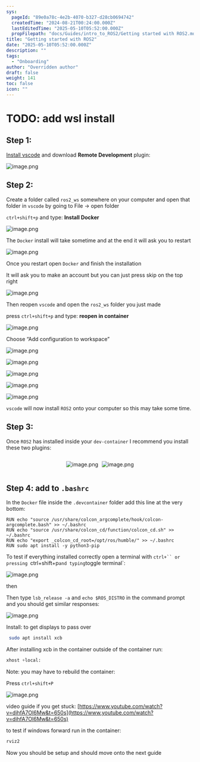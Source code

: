 ```yaml
---
sys:
  pageId: "89e0a78c-4e2b-4070-b327-d28cb0694742"
  createdTime: "2024-08-21T00:24:00.000Z"
  lastEditedTime: "2025-05-10T05:52:00.000Z"
  propFilepath: "docs/Guides/intro_to_ROS2/Getting started with ROS2.md"
title: "Getting started with ROS2"
date: "2025-05-10T05:52:00.000Z"
description: ""
tags:
  - "Onboarding"
author: "Overridden author"
draft: false
weight: 141
toc: false
icon: ""
---
```


# TODO: add wsl install

## Step 1:

[Install vscode](https://code.visualstudio.com/download) and download **Remote Development** plugin:

![image.png](https://prod-files-secure.s3.us-west-2.amazonaws.com/d518164a-d88e-44d1-a4ee-3adb3bd8bce0/efb52993-1881-4a40-b95e-6f020334f022/image.png?X-Amz-Algorithm=AWS4-HMAC-SHA256&X-Amz-Content-Sha256=UNSIGNED-PAYLOAD&X-Amz-Credential=ASIAZI2LB466R72VBFIN%2F20250604%2Fus-west-2%2Fs3%2Faws4_request&X-Amz-Date=20250604T121608Z&X-Amz-Expires=3600&X-Amz-Security-Token=IQoJb3JpZ2luX2VjEFMaCXVzLXdlc3QtMiJGMEQCICjFyZHPPYhRa9nQrsGxAiCE90DSuyFBFC%2BArjcaxEgrAiBWtF0pl9zp4mFTx0HPkWCYnHtYbCQy11KrRZLQBQmJQir%2FAwgsEAAaDDYzNzQyMzE4MzgwNSIM4u4aRawDbz9qGBl4KtwD29PpiDpYkw5n7hrxeCbpnB7BlZhmWGExQtWC6hqkNSz%2BByJNVmyziJeLn0WOX%2FOaP6nKxHq7JdHoEex8aheIlogMNC23b5w9qpDQy%2BAqfKZ4PQVXUuoJSjTlJj9cr3rE6GkjyJiiUUFaruH8Z1bERz%2BrHnJj9p4Z5OxcMuNb8Wai7sRyD5cC7AdaXykyyigji%2F3ymw6%2FLs9Rkhle8Lss%2FGrrwbdyCcAebMGDJd4M1yBygN6D8Q%2BwMJKDbHwHPD0GVOwpTtSjnTk%2FKgUiLPyMmRsL%2FJF8P%2FVhUESthj0sLba5T2YWieafy9t7jbt7GIYGsqJ7q4JTjl9fiSvL8Ah7VtoohJVHYFI40ca1Bm3RaysxgeCjs61VFA9PEHde7P4fs%2BSM4iW1TCGMSU76Who8KrL6gVygNYuOHKEVulvQ0NeeZAdQGHAnD31o7QblsQkmVwQzzqkFDuGS%2Fmb5Wz%2BQedTGJhOxVwBpW9qf88bR9JjwI6JdspgsfaQZhj3gDSBnzODhXfgVOb6DaDeo8QKuKpqBiNd6ed4%2BlndJMfwzJC4aPF734MjzLF8clkpWiOqmKcfF40BukvIMYa4SKGveierfddHoPcyQhHwi0q%2BUjN0TxvXRgR0Vkrx5cC4w39CAwgY6pgGt6QPM1JKGJU2%2BYeUD05Qij7ei08OPZQY1blXbLdhWzSbJLvnJzarjrvGJNNa9GtTrp5UoL0MEYF%2FLpP5dvmpNtxYMBb1f%2FQJjSKgaNqolatdZWW43HQbzCzSy2ucCndS8j2FELz0WfxrZ1dTU0ED9DD5U4wrglgDKsHw%2FDVaj09pgL8EL1wZO8eJHYjiLLjIM5ZUP5DoNPSARSw1ewZHRs4g75nu5&X-Amz-Signature=bb90550992ed7d4d1b431a01f44412aa893c4abf7f62282ed77dd932d7d1b32f&X-Amz-SignedHeaders=host&x-id=GetObject)

## Step 2:

Create a folder called `ros2_ws` somewhere on your computer and open that folder in `vscode` by going to File → open folder 

`ctrl+shift+p` and type: **Install Docker**

![image.png](https://prod-files-secure.s3.us-west-2.amazonaws.com/d518164a-d88e-44d1-a4ee-3adb3bd8bce0/2269dc0e-1cd5-47ff-bceb-c04ad9b2eab0/image.png?X-Amz-Algorithm=AWS4-HMAC-SHA256&X-Amz-Content-Sha256=UNSIGNED-PAYLOAD&X-Amz-Credential=ASIAZI2LB466R72VBFIN%2F20250604%2Fus-west-2%2Fs3%2Faws4_request&X-Amz-Date=20250604T121608Z&X-Amz-Expires=3600&X-Amz-Security-Token=IQoJb3JpZ2luX2VjEFMaCXVzLXdlc3QtMiJGMEQCICjFyZHPPYhRa9nQrsGxAiCE90DSuyFBFC%2BArjcaxEgrAiBWtF0pl9zp4mFTx0HPkWCYnHtYbCQy11KrRZLQBQmJQir%2FAwgsEAAaDDYzNzQyMzE4MzgwNSIM4u4aRawDbz9qGBl4KtwD29PpiDpYkw5n7hrxeCbpnB7BlZhmWGExQtWC6hqkNSz%2BByJNVmyziJeLn0WOX%2FOaP6nKxHq7JdHoEex8aheIlogMNC23b5w9qpDQy%2BAqfKZ4PQVXUuoJSjTlJj9cr3rE6GkjyJiiUUFaruH8Z1bERz%2BrHnJj9p4Z5OxcMuNb8Wai7sRyD5cC7AdaXykyyigji%2F3ymw6%2FLs9Rkhle8Lss%2FGrrwbdyCcAebMGDJd4M1yBygN6D8Q%2BwMJKDbHwHPD0GVOwpTtSjnTk%2FKgUiLPyMmRsL%2FJF8P%2FVhUESthj0sLba5T2YWieafy9t7jbt7GIYGsqJ7q4JTjl9fiSvL8Ah7VtoohJVHYFI40ca1Bm3RaysxgeCjs61VFA9PEHde7P4fs%2BSM4iW1TCGMSU76Who8KrL6gVygNYuOHKEVulvQ0NeeZAdQGHAnD31o7QblsQkmVwQzzqkFDuGS%2Fmb5Wz%2BQedTGJhOxVwBpW9qf88bR9JjwI6JdspgsfaQZhj3gDSBnzODhXfgVOb6DaDeo8QKuKpqBiNd6ed4%2BlndJMfwzJC4aPF734MjzLF8clkpWiOqmKcfF40BukvIMYa4SKGveierfddHoPcyQhHwi0q%2BUjN0TxvXRgR0Vkrx5cC4w39CAwgY6pgGt6QPM1JKGJU2%2BYeUD05Qij7ei08OPZQY1blXbLdhWzSbJLvnJzarjrvGJNNa9GtTrp5UoL0MEYF%2FLpP5dvmpNtxYMBb1f%2FQJjSKgaNqolatdZWW43HQbzCzSy2ucCndS8j2FELz0WfxrZ1dTU0ED9DD5U4wrglgDKsHw%2FDVaj09pgL8EL1wZO8eJHYjiLLjIM5ZUP5DoNPSARSw1ewZHRs4g75nu5&X-Amz-Signature=561597959c81f738dd45c6dde4ff5304fd383cbfc1d357bad1a3c15b61f812b4&X-Amz-SignedHeaders=host&x-id=GetObject)

The `Docker` install will take sometime and at the end it will ask you to restart

![image.png](https://prod-files-secure.s3.us-west-2.amazonaws.com/d518164a-d88e-44d1-a4ee-3adb3bd8bce0/ed233f78-be33-4b1f-b89c-9c346c0e961e/image.png?X-Amz-Algorithm=AWS4-HMAC-SHA256&X-Amz-Content-Sha256=UNSIGNED-PAYLOAD&X-Amz-Credential=ASIAZI2LB466R72VBFIN%2F20250604%2Fus-west-2%2Fs3%2Faws4_request&X-Amz-Date=20250604T121608Z&X-Amz-Expires=3600&X-Amz-Security-Token=IQoJb3JpZ2luX2VjEFMaCXVzLXdlc3QtMiJGMEQCICjFyZHPPYhRa9nQrsGxAiCE90DSuyFBFC%2BArjcaxEgrAiBWtF0pl9zp4mFTx0HPkWCYnHtYbCQy11KrRZLQBQmJQir%2FAwgsEAAaDDYzNzQyMzE4MzgwNSIM4u4aRawDbz9qGBl4KtwD29PpiDpYkw5n7hrxeCbpnB7BlZhmWGExQtWC6hqkNSz%2BByJNVmyziJeLn0WOX%2FOaP6nKxHq7JdHoEex8aheIlogMNC23b5w9qpDQy%2BAqfKZ4PQVXUuoJSjTlJj9cr3rE6GkjyJiiUUFaruH8Z1bERz%2BrHnJj9p4Z5OxcMuNb8Wai7sRyD5cC7AdaXykyyigji%2F3ymw6%2FLs9Rkhle8Lss%2FGrrwbdyCcAebMGDJd4M1yBygN6D8Q%2BwMJKDbHwHPD0GVOwpTtSjnTk%2FKgUiLPyMmRsL%2FJF8P%2FVhUESthj0sLba5T2YWieafy9t7jbt7GIYGsqJ7q4JTjl9fiSvL8Ah7VtoohJVHYFI40ca1Bm3RaysxgeCjs61VFA9PEHde7P4fs%2BSM4iW1TCGMSU76Who8KrL6gVygNYuOHKEVulvQ0NeeZAdQGHAnD31o7QblsQkmVwQzzqkFDuGS%2Fmb5Wz%2BQedTGJhOxVwBpW9qf88bR9JjwI6JdspgsfaQZhj3gDSBnzODhXfgVOb6DaDeo8QKuKpqBiNd6ed4%2BlndJMfwzJC4aPF734MjzLF8clkpWiOqmKcfF40BukvIMYa4SKGveierfddHoPcyQhHwi0q%2BUjN0TxvXRgR0Vkrx5cC4w39CAwgY6pgGt6QPM1JKGJU2%2BYeUD05Qij7ei08OPZQY1blXbLdhWzSbJLvnJzarjrvGJNNa9GtTrp5UoL0MEYF%2FLpP5dvmpNtxYMBb1f%2FQJjSKgaNqolatdZWW43HQbzCzSy2ucCndS8j2FELz0WfxrZ1dTU0ED9DD5U4wrglgDKsHw%2FDVaj09pgL8EL1wZO8eJHYjiLLjIM5ZUP5DoNPSARSw1ewZHRs4g75nu5&X-Amz-Signature=bd8faaa95972b027338f8e499098a494bcbc1e6adfc188fb3e8a83e9cc08108e&X-Amz-SignedHeaders=host&x-id=GetObject)

Once you restart open `Docker` and finish the installation

It will ask you to make an account but you can just press skip on the top right

![image.png](https://prod-files-secure.s3.us-west-2.amazonaws.com/d518164a-d88e-44d1-a4ee-3adb3bd8bce0/21010ad9-1659-4fd9-9f59-9932a09b2a3d/image.png?X-Amz-Algorithm=AWS4-HMAC-SHA256&X-Amz-Content-Sha256=UNSIGNED-PAYLOAD&X-Amz-Credential=ASIAZI2LB466R72VBFIN%2F20250604%2Fus-west-2%2Fs3%2Faws4_request&X-Amz-Date=20250604T121608Z&X-Amz-Expires=3600&X-Amz-Security-Token=IQoJb3JpZ2luX2VjEFMaCXVzLXdlc3QtMiJGMEQCICjFyZHPPYhRa9nQrsGxAiCE90DSuyFBFC%2BArjcaxEgrAiBWtF0pl9zp4mFTx0HPkWCYnHtYbCQy11KrRZLQBQmJQir%2FAwgsEAAaDDYzNzQyMzE4MzgwNSIM4u4aRawDbz9qGBl4KtwD29PpiDpYkw5n7hrxeCbpnB7BlZhmWGExQtWC6hqkNSz%2BByJNVmyziJeLn0WOX%2FOaP6nKxHq7JdHoEex8aheIlogMNC23b5w9qpDQy%2BAqfKZ4PQVXUuoJSjTlJj9cr3rE6GkjyJiiUUFaruH8Z1bERz%2BrHnJj9p4Z5OxcMuNb8Wai7sRyD5cC7AdaXykyyigji%2F3ymw6%2FLs9Rkhle8Lss%2FGrrwbdyCcAebMGDJd4M1yBygN6D8Q%2BwMJKDbHwHPD0GVOwpTtSjnTk%2FKgUiLPyMmRsL%2FJF8P%2FVhUESthj0sLba5T2YWieafy9t7jbt7GIYGsqJ7q4JTjl9fiSvL8Ah7VtoohJVHYFI40ca1Bm3RaysxgeCjs61VFA9PEHde7P4fs%2BSM4iW1TCGMSU76Who8KrL6gVygNYuOHKEVulvQ0NeeZAdQGHAnD31o7QblsQkmVwQzzqkFDuGS%2Fmb5Wz%2BQedTGJhOxVwBpW9qf88bR9JjwI6JdspgsfaQZhj3gDSBnzODhXfgVOb6DaDeo8QKuKpqBiNd6ed4%2BlndJMfwzJC4aPF734MjzLF8clkpWiOqmKcfF40BukvIMYa4SKGveierfddHoPcyQhHwi0q%2BUjN0TxvXRgR0Vkrx5cC4w39CAwgY6pgGt6QPM1JKGJU2%2BYeUD05Qij7ei08OPZQY1blXbLdhWzSbJLvnJzarjrvGJNNa9GtTrp5UoL0MEYF%2FLpP5dvmpNtxYMBb1f%2FQJjSKgaNqolatdZWW43HQbzCzSy2ucCndS8j2FELz0WfxrZ1dTU0ED9DD5U4wrglgDKsHw%2FDVaj09pgL8EL1wZO8eJHYjiLLjIM5ZUP5DoNPSARSw1ewZHRs4g75nu5&X-Amz-Signature=31633a4f96a14f8c17ad55aa56ad6bdaa1b1f13873e012201bbe7ebe26a8d69e&X-Amz-SignedHeaders=host&x-id=GetObject)

Then reopen `vscode` and open the `ros2_ws` folder you just made

press `ctrl+shift+p` and type: **reopen in container**

![image.png](https://prod-files-secure.s3.us-west-2.amazonaws.com/d518164a-d88e-44d1-a4ee-3adb3bd8bce0/4e93b8c2-41ad-488c-8095-c74205196118/image.png?X-Amz-Algorithm=AWS4-HMAC-SHA256&X-Amz-Content-Sha256=UNSIGNED-PAYLOAD&X-Amz-Credential=ASIAZI2LB466R72VBFIN%2F20250604%2Fus-west-2%2Fs3%2Faws4_request&X-Amz-Date=20250604T121608Z&X-Amz-Expires=3600&X-Amz-Security-Token=IQoJb3JpZ2luX2VjEFMaCXVzLXdlc3QtMiJGMEQCICjFyZHPPYhRa9nQrsGxAiCE90DSuyFBFC%2BArjcaxEgrAiBWtF0pl9zp4mFTx0HPkWCYnHtYbCQy11KrRZLQBQmJQir%2FAwgsEAAaDDYzNzQyMzE4MzgwNSIM4u4aRawDbz9qGBl4KtwD29PpiDpYkw5n7hrxeCbpnB7BlZhmWGExQtWC6hqkNSz%2BByJNVmyziJeLn0WOX%2FOaP6nKxHq7JdHoEex8aheIlogMNC23b5w9qpDQy%2BAqfKZ4PQVXUuoJSjTlJj9cr3rE6GkjyJiiUUFaruH8Z1bERz%2BrHnJj9p4Z5OxcMuNb8Wai7sRyD5cC7AdaXykyyigji%2F3ymw6%2FLs9Rkhle8Lss%2FGrrwbdyCcAebMGDJd4M1yBygN6D8Q%2BwMJKDbHwHPD0GVOwpTtSjnTk%2FKgUiLPyMmRsL%2FJF8P%2FVhUESthj0sLba5T2YWieafy9t7jbt7GIYGsqJ7q4JTjl9fiSvL8Ah7VtoohJVHYFI40ca1Bm3RaysxgeCjs61VFA9PEHde7P4fs%2BSM4iW1TCGMSU76Who8KrL6gVygNYuOHKEVulvQ0NeeZAdQGHAnD31o7QblsQkmVwQzzqkFDuGS%2Fmb5Wz%2BQedTGJhOxVwBpW9qf88bR9JjwI6JdspgsfaQZhj3gDSBnzODhXfgVOb6DaDeo8QKuKpqBiNd6ed4%2BlndJMfwzJC4aPF734MjzLF8clkpWiOqmKcfF40BukvIMYa4SKGveierfddHoPcyQhHwi0q%2BUjN0TxvXRgR0Vkrx5cC4w39CAwgY6pgGt6QPM1JKGJU2%2BYeUD05Qij7ei08OPZQY1blXbLdhWzSbJLvnJzarjrvGJNNa9GtTrp5UoL0MEYF%2FLpP5dvmpNtxYMBb1f%2FQJjSKgaNqolatdZWW43HQbzCzSy2ucCndS8j2FELz0WfxrZ1dTU0ED9DD5U4wrglgDKsHw%2FDVaj09pgL8EL1wZO8eJHYjiLLjIM5ZUP5DoNPSARSw1ewZHRs4g75nu5&X-Amz-Signature=effcb0123a3cc5cec27f5d881171f4aa1e345d2dd9f1376e067d323c5be38bb6&X-Amz-SignedHeaders=host&x-id=GetObject)

Choose “Add configuration to workspace”

![image.png](https://prod-files-secure.s3.us-west-2.amazonaws.com/d518164a-d88e-44d1-a4ee-3adb3bd8bce0/9560b282-5060-4989-ba37-97e7b2c22476/image.png?X-Amz-Algorithm=AWS4-HMAC-SHA256&X-Amz-Content-Sha256=UNSIGNED-PAYLOAD&X-Amz-Credential=ASIAZI2LB466R72VBFIN%2F20250604%2Fus-west-2%2Fs3%2Faws4_request&X-Amz-Date=20250604T121608Z&X-Amz-Expires=3600&X-Amz-Security-Token=IQoJb3JpZ2luX2VjEFMaCXVzLXdlc3QtMiJGMEQCICjFyZHPPYhRa9nQrsGxAiCE90DSuyFBFC%2BArjcaxEgrAiBWtF0pl9zp4mFTx0HPkWCYnHtYbCQy11KrRZLQBQmJQir%2FAwgsEAAaDDYzNzQyMzE4MzgwNSIM4u4aRawDbz9qGBl4KtwD29PpiDpYkw5n7hrxeCbpnB7BlZhmWGExQtWC6hqkNSz%2BByJNVmyziJeLn0WOX%2FOaP6nKxHq7JdHoEex8aheIlogMNC23b5w9qpDQy%2BAqfKZ4PQVXUuoJSjTlJj9cr3rE6GkjyJiiUUFaruH8Z1bERz%2BrHnJj9p4Z5OxcMuNb8Wai7sRyD5cC7AdaXykyyigji%2F3ymw6%2FLs9Rkhle8Lss%2FGrrwbdyCcAebMGDJd4M1yBygN6D8Q%2BwMJKDbHwHPD0GVOwpTtSjnTk%2FKgUiLPyMmRsL%2FJF8P%2FVhUESthj0sLba5T2YWieafy9t7jbt7GIYGsqJ7q4JTjl9fiSvL8Ah7VtoohJVHYFI40ca1Bm3RaysxgeCjs61VFA9PEHde7P4fs%2BSM4iW1TCGMSU76Who8KrL6gVygNYuOHKEVulvQ0NeeZAdQGHAnD31o7QblsQkmVwQzzqkFDuGS%2Fmb5Wz%2BQedTGJhOxVwBpW9qf88bR9JjwI6JdspgsfaQZhj3gDSBnzODhXfgVOb6DaDeo8QKuKpqBiNd6ed4%2BlndJMfwzJC4aPF734MjzLF8clkpWiOqmKcfF40BukvIMYa4SKGveierfddHoPcyQhHwi0q%2BUjN0TxvXRgR0Vkrx5cC4w39CAwgY6pgGt6QPM1JKGJU2%2BYeUD05Qij7ei08OPZQY1blXbLdhWzSbJLvnJzarjrvGJNNa9GtTrp5UoL0MEYF%2FLpP5dvmpNtxYMBb1f%2FQJjSKgaNqolatdZWW43HQbzCzSy2ucCndS8j2FELz0WfxrZ1dTU0ED9DD5U4wrglgDKsHw%2FDVaj09pgL8EL1wZO8eJHYjiLLjIM5ZUP5DoNPSARSw1ewZHRs4g75nu5&X-Amz-Signature=1b917b40d08433760f0d09784276c2d60b8fe996db98725b4dbfdbd15ba758b1&X-Amz-SignedHeaders=host&x-id=GetObject)

![image.png](https://prod-files-secure.s3.us-west-2.amazonaws.com/d518164a-d88e-44d1-a4ee-3adb3bd8bce0/2ee63f81-886b-48e8-a553-dc6e5eac99e4/image.png?X-Amz-Algorithm=AWS4-HMAC-SHA256&X-Amz-Content-Sha256=UNSIGNED-PAYLOAD&X-Amz-Credential=ASIAZI2LB466R72VBFIN%2F20250604%2Fus-west-2%2Fs3%2Faws4_request&X-Amz-Date=20250604T121608Z&X-Amz-Expires=3600&X-Amz-Security-Token=IQoJb3JpZ2luX2VjEFMaCXVzLXdlc3QtMiJGMEQCICjFyZHPPYhRa9nQrsGxAiCE90DSuyFBFC%2BArjcaxEgrAiBWtF0pl9zp4mFTx0HPkWCYnHtYbCQy11KrRZLQBQmJQir%2FAwgsEAAaDDYzNzQyMzE4MzgwNSIM4u4aRawDbz9qGBl4KtwD29PpiDpYkw5n7hrxeCbpnB7BlZhmWGExQtWC6hqkNSz%2BByJNVmyziJeLn0WOX%2FOaP6nKxHq7JdHoEex8aheIlogMNC23b5w9qpDQy%2BAqfKZ4PQVXUuoJSjTlJj9cr3rE6GkjyJiiUUFaruH8Z1bERz%2BrHnJj9p4Z5OxcMuNb8Wai7sRyD5cC7AdaXykyyigji%2F3ymw6%2FLs9Rkhle8Lss%2FGrrwbdyCcAebMGDJd4M1yBygN6D8Q%2BwMJKDbHwHPD0GVOwpTtSjnTk%2FKgUiLPyMmRsL%2FJF8P%2FVhUESthj0sLba5T2YWieafy9t7jbt7GIYGsqJ7q4JTjl9fiSvL8Ah7VtoohJVHYFI40ca1Bm3RaysxgeCjs61VFA9PEHde7P4fs%2BSM4iW1TCGMSU76Who8KrL6gVygNYuOHKEVulvQ0NeeZAdQGHAnD31o7QblsQkmVwQzzqkFDuGS%2Fmb5Wz%2BQedTGJhOxVwBpW9qf88bR9JjwI6JdspgsfaQZhj3gDSBnzODhXfgVOb6DaDeo8QKuKpqBiNd6ed4%2BlndJMfwzJC4aPF734MjzLF8clkpWiOqmKcfF40BukvIMYa4SKGveierfddHoPcyQhHwi0q%2BUjN0TxvXRgR0Vkrx5cC4w39CAwgY6pgGt6QPM1JKGJU2%2BYeUD05Qij7ei08OPZQY1blXbLdhWzSbJLvnJzarjrvGJNNa9GtTrp5UoL0MEYF%2FLpP5dvmpNtxYMBb1f%2FQJjSKgaNqolatdZWW43HQbzCzSy2ucCndS8j2FELz0WfxrZ1dTU0ED9DD5U4wrglgDKsHw%2FDVaj09pgL8EL1wZO8eJHYjiLLjIM5ZUP5DoNPSARSw1ewZHRs4g75nu5&X-Amz-Signature=7f7025338a45cb9605ead61c1d0c6f64882aa6d76ffcfd69c65190bb9d02e2b5&X-Amz-SignedHeaders=host&x-id=GetObject)

![image.png](https://prod-files-secure.s3.us-west-2.amazonaws.com/d518164a-d88e-44d1-a4ee-3adb3bd8bce0/ae1580b2-b048-407e-aed9-b584224a7a04/image.png?X-Amz-Algorithm=AWS4-HMAC-SHA256&X-Amz-Content-Sha256=UNSIGNED-PAYLOAD&X-Amz-Credential=ASIAZI2LB466R72VBFIN%2F20250604%2Fus-west-2%2Fs3%2Faws4_request&X-Amz-Date=20250604T121608Z&X-Amz-Expires=3600&X-Amz-Security-Token=IQoJb3JpZ2luX2VjEFMaCXVzLXdlc3QtMiJGMEQCICjFyZHPPYhRa9nQrsGxAiCE90DSuyFBFC%2BArjcaxEgrAiBWtF0pl9zp4mFTx0HPkWCYnHtYbCQy11KrRZLQBQmJQir%2FAwgsEAAaDDYzNzQyMzE4MzgwNSIM4u4aRawDbz9qGBl4KtwD29PpiDpYkw5n7hrxeCbpnB7BlZhmWGExQtWC6hqkNSz%2BByJNVmyziJeLn0WOX%2FOaP6nKxHq7JdHoEex8aheIlogMNC23b5w9qpDQy%2BAqfKZ4PQVXUuoJSjTlJj9cr3rE6GkjyJiiUUFaruH8Z1bERz%2BrHnJj9p4Z5OxcMuNb8Wai7sRyD5cC7AdaXykyyigji%2F3ymw6%2FLs9Rkhle8Lss%2FGrrwbdyCcAebMGDJd4M1yBygN6D8Q%2BwMJKDbHwHPD0GVOwpTtSjnTk%2FKgUiLPyMmRsL%2FJF8P%2FVhUESthj0sLba5T2YWieafy9t7jbt7GIYGsqJ7q4JTjl9fiSvL8Ah7VtoohJVHYFI40ca1Bm3RaysxgeCjs61VFA9PEHde7P4fs%2BSM4iW1TCGMSU76Who8KrL6gVygNYuOHKEVulvQ0NeeZAdQGHAnD31o7QblsQkmVwQzzqkFDuGS%2Fmb5Wz%2BQedTGJhOxVwBpW9qf88bR9JjwI6JdspgsfaQZhj3gDSBnzODhXfgVOb6DaDeo8QKuKpqBiNd6ed4%2BlndJMfwzJC4aPF734MjzLF8clkpWiOqmKcfF40BukvIMYa4SKGveierfddHoPcyQhHwi0q%2BUjN0TxvXRgR0Vkrx5cC4w39CAwgY6pgGt6QPM1JKGJU2%2BYeUD05Qij7ei08OPZQY1blXbLdhWzSbJLvnJzarjrvGJNNa9GtTrp5UoL0MEYF%2FLpP5dvmpNtxYMBb1f%2FQJjSKgaNqolatdZWW43HQbzCzSy2ucCndS8j2FELz0WfxrZ1dTU0ED9DD5U4wrglgDKsHw%2FDVaj09pgL8EL1wZO8eJHYjiLLjIM5ZUP5DoNPSARSw1ewZHRs4g75nu5&X-Amz-Signature=5b6a667f0200fe26ce7ac1c9d45f74672c86b090a4d97c393b405c2cfbcc34fa&X-Amz-SignedHeaders=host&x-id=GetObject)

![image.png](https://prod-files-secure.s3.us-west-2.amazonaws.com/d518164a-d88e-44d1-a4ee-3adb3bd8bce0/53255b28-f75e-430f-b9e3-c0ac8577e42b/image.png?X-Amz-Algorithm=AWS4-HMAC-SHA256&X-Amz-Content-Sha256=UNSIGNED-PAYLOAD&X-Amz-Credential=ASIAZI2LB466R72VBFIN%2F20250604%2Fus-west-2%2Fs3%2Faws4_request&X-Amz-Date=20250604T121608Z&X-Amz-Expires=3600&X-Amz-Security-Token=IQoJb3JpZ2luX2VjEFMaCXVzLXdlc3QtMiJGMEQCICjFyZHPPYhRa9nQrsGxAiCE90DSuyFBFC%2BArjcaxEgrAiBWtF0pl9zp4mFTx0HPkWCYnHtYbCQy11KrRZLQBQmJQir%2FAwgsEAAaDDYzNzQyMzE4MzgwNSIM4u4aRawDbz9qGBl4KtwD29PpiDpYkw5n7hrxeCbpnB7BlZhmWGExQtWC6hqkNSz%2BByJNVmyziJeLn0WOX%2FOaP6nKxHq7JdHoEex8aheIlogMNC23b5w9qpDQy%2BAqfKZ4PQVXUuoJSjTlJj9cr3rE6GkjyJiiUUFaruH8Z1bERz%2BrHnJj9p4Z5OxcMuNb8Wai7sRyD5cC7AdaXykyyigji%2F3ymw6%2FLs9Rkhle8Lss%2FGrrwbdyCcAebMGDJd4M1yBygN6D8Q%2BwMJKDbHwHPD0GVOwpTtSjnTk%2FKgUiLPyMmRsL%2FJF8P%2FVhUESthj0sLba5T2YWieafy9t7jbt7GIYGsqJ7q4JTjl9fiSvL8Ah7VtoohJVHYFI40ca1Bm3RaysxgeCjs61VFA9PEHde7P4fs%2BSM4iW1TCGMSU76Who8KrL6gVygNYuOHKEVulvQ0NeeZAdQGHAnD31o7QblsQkmVwQzzqkFDuGS%2Fmb5Wz%2BQedTGJhOxVwBpW9qf88bR9JjwI6JdspgsfaQZhj3gDSBnzODhXfgVOb6DaDeo8QKuKpqBiNd6ed4%2BlndJMfwzJC4aPF734MjzLF8clkpWiOqmKcfF40BukvIMYa4SKGveierfddHoPcyQhHwi0q%2BUjN0TxvXRgR0Vkrx5cC4w39CAwgY6pgGt6QPM1JKGJU2%2BYeUD05Qij7ei08OPZQY1blXbLdhWzSbJLvnJzarjrvGJNNa9GtTrp5UoL0MEYF%2FLpP5dvmpNtxYMBb1f%2FQJjSKgaNqolatdZWW43HQbzCzSy2ucCndS8j2FELz0WfxrZ1dTU0ED9DD5U4wrglgDKsHw%2FDVaj09pgL8EL1wZO8eJHYjiLLjIM5ZUP5DoNPSARSw1ewZHRs4g75nu5&X-Amz-Signature=e10c6a73c70192ef5a06d883f6706afd59da261e52ae4422d2ba4ceafeed371e&X-Amz-SignedHeaders=host&x-id=GetObject)

![image.png](https://prod-files-secure.s3.us-west-2.amazonaws.com/d518164a-d88e-44d1-a4ee-3adb3bd8bce0/7c562767-5af9-4ffb-97d1-327bcdf4ee00/image.png?X-Amz-Algorithm=AWS4-HMAC-SHA256&X-Amz-Content-Sha256=UNSIGNED-PAYLOAD&X-Amz-Credential=ASIAZI2LB466R72VBFIN%2F20250604%2Fus-west-2%2Fs3%2Faws4_request&X-Amz-Date=20250604T121608Z&X-Amz-Expires=3600&X-Amz-Security-Token=IQoJb3JpZ2luX2VjEFMaCXVzLXdlc3QtMiJGMEQCICjFyZHPPYhRa9nQrsGxAiCE90DSuyFBFC%2BArjcaxEgrAiBWtF0pl9zp4mFTx0HPkWCYnHtYbCQy11KrRZLQBQmJQir%2FAwgsEAAaDDYzNzQyMzE4MzgwNSIM4u4aRawDbz9qGBl4KtwD29PpiDpYkw5n7hrxeCbpnB7BlZhmWGExQtWC6hqkNSz%2BByJNVmyziJeLn0WOX%2FOaP6nKxHq7JdHoEex8aheIlogMNC23b5w9qpDQy%2BAqfKZ4PQVXUuoJSjTlJj9cr3rE6GkjyJiiUUFaruH8Z1bERz%2BrHnJj9p4Z5OxcMuNb8Wai7sRyD5cC7AdaXykyyigji%2F3ymw6%2FLs9Rkhle8Lss%2FGrrwbdyCcAebMGDJd4M1yBygN6D8Q%2BwMJKDbHwHPD0GVOwpTtSjnTk%2FKgUiLPyMmRsL%2FJF8P%2FVhUESthj0sLba5T2YWieafy9t7jbt7GIYGsqJ7q4JTjl9fiSvL8Ah7VtoohJVHYFI40ca1Bm3RaysxgeCjs61VFA9PEHde7P4fs%2BSM4iW1TCGMSU76Who8KrL6gVygNYuOHKEVulvQ0NeeZAdQGHAnD31o7QblsQkmVwQzzqkFDuGS%2Fmb5Wz%2BQedTGJhOxVwBpW9qf88bR9JjwI6JdspgsfaQZhj3gDSBnzODhXfgVOb6DaDeo8QKuKpqBiNd6ed4%2BlndJMfwzJC4aPF734MjzLF8clkpWiOqmKcfF40BukvIMYa4SKGveierfddHoPcyQhHwi0q%2BUjN0TxvXRgR0Vkrx5cC4w39CAwgY6pgGt6QPM1JKGJU2%2BYeUD05Qij7ei08OPZQY1blXbLdhWzSbJLvnJzarjrvGJNNa9GtTrp5UoL0MEYF%2FLpP5dvmpNtxYMBb1f%2FQJjSKgaNqolatdZWW43HQbzCzSy2ucCndS8j2FELz0WfxrZ1dTU0ED9DD5U4wrglgDKsHw%2FDVaj09pgL8EL1wZO8eJHYjiLLjIM5ZUP5DoNPSARSw1ewZHRs4g75nu5&X-Amz-Signature=efce47adcbd44fbfb273e7f13f19b0e772c30cb18fbf784658b189b00998318d&X-Amz-SignedHeaders=host&x-id=GetObject)

`vscode` will now install `ROS2` onto your computer so this may take some time.

## Step 3:

Once `ROS2` has installed inside your `dev-container` I recommend you install these two plugins:

<div style="display: flex;flex-direction: row; column-gap:10px; max-width: 630px;justify-content: center;">
<div>

![image.png](https://prod-files-secure.s3.us-west-2.amazonaws.com/d518164a-d88e-44d1-a4ee-3adb3bd8bce0/3fc3d550-5a54-4ba1-ba6b-faa01cdb7369/image.png?X-Amz-Algorithm=AWS4-HMAC-SHA256&X-Amz-Content-Sha256=UNSIGNED-PAYLOAD&X-Amz-Credential=ASIAZI2LB466Z7S7K73Q%2F20250604%2Fus-west-2%2Fs3%2Faws4_request&X-Amz-Date=20250604T121614Z&X-Amz-Expires=3600&X-Amz-Security-Token=IQoJb3JpZ2luX2VjEFMaCXVzLXdlc3QtMiJHMEUCIDwByWS5X2uc1hc7Iy4YpQAGyoWvxifli7ki20gkCHjQAiEAmSiEoiCCuReZMcPSc4XVrrNXlh8iJFRkAX8Vz00ilpkq%2FwMILBAAGgw2Mzc0MjMxODM4MDUiDEbAxxQayZCQ0dDQ%2FCrcA9FJnq7PFDruWcf6V12%2BHuLeN91lx2nd9qCDoMxbzu6sRxmjLbTcGXxde%2B3uU%2FfF1u3j83F6UmlVbCOOuEOLHXt2Gfmct1p4N6Y%2FtN2RBmz6lFRPW3P5gHEkzAtq5rqt2cxYXBZAEfH%2Bry%2BlksGcETzIp67TxKeyT48Fe0%2FewkyzI%2BQ4B5GqW8G%2FGP4v8sGYUOsVnpSwu4UVA9gnZrqX3Te7m%2B4FCPnqs7ILJjmZ1NXi8vRG4w6xn04UTwo1B1Secihb4o%2FnEGZr%2FfyB4OFeoDezPSL6fh7br6p53T9jY5g18TCQGIlxTBjWJrrlIAl3ECnZtXruz0tboSteAx0dXg%2BpOTAwXS3jZY%2FEw03Ve2NTYRBmI%2F2SP1YuZhIi0WxpCb2cdsr3AW0aVHi2JjBX3qI1YKJXmep%2BzZjqYklklPWE46VxNvsoYbNvpc93E622Yq28howK7se2J4u7DBkjvlc0OAGTxwZQWpcOx%2FKKnCM4knxSgU%2F6i7ZB6iYErTWu0zSgg1jHbsJpXXx55Wqei7a84d7NSquPS15qZC8H%2Fxzm%2Bv1Q6djPoJ5yDuI1%2B03dY71mQ3rZIviX%2F6n4V7838I0ZJonX0HIUCeEDsdnhdzGXT2iHZ%2BlNzxZH8lpSMOXPgMIGOqUBHvHLg6tur9f4bZ3uy2NhCeLJK9%2BVpbuVFE%2Fo1irE4uWQlKzW1%2Bld4jIAJW%2BcsLHkaNkN7qKa1gfZSNYBDkdkM1mTUhyXmsoKCT4brOibXTQy05zDFb3RNNYj7xJ8U8DTvX%2BXc4FveEnqBXer2454RfkME9tv1WqZiA6wHFUydnBR35xw1JttPd%2BE5DLErxVm04M5n6PXRFWdJovaKRhFsJXomsP8&X-Amz-Signature=20bf4ec644378410f02f962fb4dd77c3cc367c96e08daa8447728bd090b684b1&X-Amz-SignedHeaders=host&x-id=GetObject)

</div>
<div>

![image.png](https://prod-files-secure.s3.us-west-2.amazonaws.com/d518164a-d88e-44d1-a4ee-3adb3bd8bce0/d994cc66-13c2-4093-a5a3-f84cf4601a82/image.png?X-Amz-Algorithm=AWS4-HMAC-SHA256&X-Amz-Content-Sha256=UNSIGNED-PAYLOAD&X-Amz-Credential=ASIAZI2LB46622X6RUUB%2F20250604%2Fus-west-2%2Fs3%2Faws4_request&X-Amz-Date=20250604T121614Z&X-Amz-Expires=3600&X-Amz-Security-Token=IQoJb3JpZ2luX2VjEFMaCXVzLXdlc3QtMiJHMEUCIQD4JQo6ORGBL0wN4PdAfqVPKQuj5lghY6hIohyYKAs2ngIgbF4e%2FO6fuJoL02MicuqH%2BPDot6qSYhKLo2qXy2jQmI0q%2FwMILBAAGgw2Mzc0MjMxODM4MDUiDEDPehEpd3J6jNuWSCrcAxLWMpWGZNbvkw0J%2FY73EKV39klOG0VaeBtJThP%2FIKfOKhn4iAeHUpXc3riDXHMgrpHswrgzpVpwB2ekodGC59FYIIxL06jAd4D9GZSvU6JFYGqTiPvfxPCWhD5hv7pklkMaxO1h4qCWDUXA7mTCgxy5UN%2BmussDQMZ64j4EVCoXpezj8VxXChe%2FmwYe8N0DpuPOuT9L6SIDMsXpGbyrDL2JaRdTwS6vRJAig3hJpoEYFjVjL%2Fe%2Fi91bP03%2FdBUxif11Sp4Dw01%2Bf1kYy%2BAqr7JKTYKqeN2a35b2kdVBtkSSFRPRSXDKN8znSwN%2BqrIMrGD542KhavMy54%2BtIu%2Bbnt4yjKTW0p4vlBVwSNvR26EIlHEw8Wdy2bWYi09Z60ZI1MYq7bQPSSdPWXcFvZdopQ5FPY0LEAORPPgHBFysZccJF82ngj9GfMt2XgmSsK0kFXHd%2F5ZlIHLGVEOcoc8tRiM6GwdUoVjINl8BjZuUdvBE810Dy9QykIDcUCBpQpxrISe1MwkNT969Vu6Wzt58v2KwU4fXu3slbpxpC7sSnd72PN8Gr%2BniORXbZsWBtHiLsCXJVQzn44kjY3SQcNhVBPJaY8lctDa52J0N7%2BFbg7MnCHdPWZEh9okqoxXRMJLRgMIGOqUB3%2FZeSrCk7fqMkko7lDk7CvB2iQx%2B%2BJBanzV4Wt4ngZ50%2B1UKH4qa%2BbWngFML3rVwSBVWhH2FIejDqLx1pcAwrxQ5sc2PhRVUKERgNODbyfP2cMKHLhOLPqA40fqiPWv%2BsP1r%2FyKmbV5wWwUAv%2FP%2F5fMxuH4Lqjnzn%2FtmFjQRb%2FOPMpCreTV4WxROofuw%2FLTbBVZcNjDp4NHM0K3CrAtqPbBciBJn&X-Amz-Signature=fe7e3814e87cc753068725c6c9103f6ac7cc8272171d7dab1f652ec7c00fb8b9&X-Amz-SignedHeaders=host&x-id=GetObject)

</div>
</div>

## Step 4: add to `.bashrc`

In the `Docker` file inside the `.devcontainer` folder add this line at the very bottom: 

```docker
RUN echo "source /usr/share/colcon_argcomplete/hook/colcon-argcomplete.bash" >> ~/.bashrc
RUN echo "source /usr/share/colcon_cd/function/colcon_cd.sh" >> ~/.bashrc
RUN echo "export _colcon_cd_root=/opt/ros/humble/" >> ~/.bashrc
RUN sudo apt install -y python3-pip 
```

To test if everything installed correctly open a terminal with `ctrl+`` or pressing `ctrl+shift+p` and typing `toggle terminal`:

![image.png](https://prod-files-secure.s3.us-west-2.amazonaws.com/d518164a-d88e-44d1-a4ee-3adb3bd8bce0/6a4943d8-b04e-4c02-9a58-775f3384d1a5/image.png?X-Amz-Algorithm=AWS4-HMAC-SHA256&X-Amz-Content-Sha256=UNSIGNED-PAYLOAD&X-Amz-Credential=ASIAZI2LB466R72VBFIN%2F20250604%2Fus-west-2%2Fs3%2Faws4_request&X-Amz-Date=20250604T121608Z&X-Amz-Expires=3600&X-Amz-Security-Token=IQoJb3JpZ2luX2VjEFMaCXVzLXdlc3QtMiJGMEQCICjFyZHPPYhRa9nQrsGxAiCE90DSuyFBFC%2BArjcaxEgrAiBWtF0pl9zp4mFTx0HPkWCYnHtYbCQy11KrRZLQBQmJQir%2FAwgsEAAaDDYzNzQyMzE4MzgwNSIM4u4aRawDbz9qGBl4KtwD29PpiDpYkw5n7hrxeCbpnB7BlZhmWGExQtWC6hqkNSz%2BByJNVmyziJeLn0WOX%2FOaP6nKxHq7JdHoEex8aheIlogMNC23b5w9qpDQy%2BAqfKZ4PQVXUuoJSjTlJj9cr3rE6GkjyJiiUUFaruH8Z1bERz%2BrHnJj9p4Z5OxcMuNb8Wai7sRyD5cC7AdaXykyyigji%2F3ymw6%2FLs9Rkhle8Lss%2FGrrwbdyCcAebMGDJd4M1yBygN6D8Q%2BwMJKDbHwHPD0GVOwpTtSjnTk%2FKgUiLPyMmRsL%2FJF8P%2FVhUESthj0sLba5T2YWieafy9t7jbt7GIYGsqJ7q4JTjl9fiSvL8Ah7VtoohJVHYFI40ca1Bm3RaysxgeCjs61VFA9PEHde7P4fs%2BSM4iW1TCGMSU76Who8KrL6gVygNYuOHKEVulvQ0NeeZAdQGHAnD31o7QblsQkmVwQzzqkFDuGS%2Fmb5Wz%2BQedTGJhOxVwBpW9qf88bR9JjwI6JdspgsfaQZhj3gDSBnzODhXfgVOb6DaDeo8QKuKpqBiNd6ed4%2BlndJMfwzJC4aPF734MjzLF8clkpWiOqmKcfF40BukvIMYa4SKGveierfddHoPcyQhHwi0q%2BUjN0TxvXRgR0Vkrx5cC4w39CAwgY6pgGt6QPM1JKGJU2%2BYeUD05Qij7ei08OPZQY1blXbLdhWzSbJLvnJzarjrvGJNNa9GtTrp5UoL0MEYF%2FLpP5dvmpNtxYMBb1f%2FQJjSKgaNqolatdZWW43HQbzCzSy2ucCndS8j2FELz0WfxrZ1dTU0ED9DD5U4wrglgDKsHw%2FDVaj09pgL8EL1wZO8eJHYjiLLjIM5ZUP5DoNPSARSw1ewZHRs4g75nu5&X-Amz-Signature=f4439b49bd679163139c3abd8beae50e5fdac05eb3de001f9257569cf03d9836&X-Amz-SignedHeaders=host&x-id=GetObject)

then 

Then type `lsb_release -a` and `echo $ROS_DISTRO` in the command prompt and you should get similar responses:

![image.png](https://prod-files-secure.s3.us-west-2.amazonaws.com/d518164a-d88e-44d1-a4ee-3adb3bd8bce0/3e635dec-a805-4e85-8b9e-d000e5b71a4e/image.png?X-Amz-Algorithm=AWS4-HMAC-SHA256&X-Amz-Content-Sha256=UNSIGNED-PAYLOAD&X-Amz-Credential=ASIAZI2LB466R72VBFIN%2F20250604%2Fus-west-2%2Fs3%2Faws4_request&X-Amz-Date=20250604T121608Z&X-Amz-Expires=3600&X-Amz-Security-Token=IQoJb3JpZ2luX2VjEFMaCXVzLXdlc3QtMiJGMEQCICjFyZHPPYhRa9nQrsGxAiCE90DSuyFBFC%2BArjcaxEgrAiBWtF0pl9zp4mFTx0HPkWCYnHtYbCQy11KrRZLQBQmJQir%2FAwgsEAAaDDYzNzQyMzE4MzgwNSIM4u4aRawDbz9qGBl4KtwD29PpiDpYkw5n7hrxeCbpnB7BlZhmWGExQtWC6hqkNSz%2BByJNVmyziJeLn0WOX%2FOaP6nKxHq7JdHoEex8aheIlogMNC23b5w9qpDQy%2BAqfKZ4PQVXUuoJSjTlJj9cr3rE6GkjyJiiUUFaruH8Z1bERz%2BrHnJj9p4Z5OxcMuNb8Wai7sRyD5cC7AdaXykyyigji%2F3ymw6%2FLs9Rkhle8Lss%2FGrrwbdyCcAebMGDJd4M1yBygN6D8Q%2BwMJKDbHwHPD0GVOwpTtSjnTk%2FKgUiLPyMmRsL%2FJF8P%2FVhUESthj0sLba5T2YWieafy9t7jbt7GIYGsqJ7q4JTjl9fiSvL8Ah7VtoohJVHYFI40ca1Bm3RaysxgeCjs61VFA9PEHde7P4fs%2BSM4iW1TCGMSU76Who8KrL6gVygNYuOHKEVulvQ0NeeZAdQGHAnD31o7QblsQkmVwQzzqkFDuGS%2Fmb5Wz%2BQedTGJhOxVwBpW9qf88bR9JjwI6JdspgsfaQZhj3gDSBnzODhXfgVOb6DaDeo8QKuKpqBiNd6ed4%2BlndJMfwzJC4aPF734MjzLF8clkpWiOqmKcfF40BukvIMYa4SKGveierfddHoPcyQhHwi0q%2BUjN0TxvXRgR0Vkrx5cC4w39CAwgY6pgGt6QPM1JKGJU2%2BYeUD05Qij7ei08OPZQY1blXbLdhWzSbJLvnJzarjrvGJNNa9GtTrp5UoL0MEYF%2FLpP5dvmpNtxYMBb1f%2FQJjSKgaNqolatdZWW43HQbzCzSy2ucCndS8j2FELz0WfxrZ1dTU0ED9DD5U4wrglgDKsHw%2FDVaj09pgL8EL1wZO8eJHYjiLLjIM5ZUP5DoNPSARSw1ewZHRs4g75nu5&X-Amz-Signature=7a411eb99b5c7e251d00e93692860ccfeebe2e99d92e721ca7e6c8fecd17d19d&X-Amz-SignedHeaders=host&x-id=GetObject)

Install:  to get displays to pass over

```bash
 sudo apt install xcb
```

After installing xcb in the container outside of the container run:

```python
xhost +local:
```

Note: you may have to rebuild the container:

Press `ctrl+shift+P`

![image.png](https://prod-files-secure.s3.us-west-2.amazonaws.com/d518164a-d88e-44d1-a4ee-3adb3bd8bce0/6c2be660-2618-4c38-9c26-53554f7a0b7b/image.png?X-Amz-Algorithm=AWS4-HMAC-SHA256&X-Amz-Content-Sha256=UNSIGNED-PAYLOAD&X-Amz-Credential=ASIAZI2LB466R72VBFIN%2F20250604%2Fus-west-2%2Fs3%2Faws4_request&X-Amz-Date=20250604T121608Z&X-Amz-Expires=3600&X-Amz-Security-Token=IQoJb3JpZ2luX2VjEFMaCXVzLXdlc3QtMiJGMEQCICjFyZHPPYhRa9nQrsGxAiCE90DSuyFBFC%2BArjcaxEgrAiBWtF0pl9zp4mFTx0HPkWCYnHtYbCQy11KrRZLQBQmJQir%2FAwgsEAAaDDYzNzQyMzE4MzgwNSIM4u4aRawDbz9qGBl4KtwD29PpiDpYkw5n7hrxeCbpnB7BlZhmWGExQtWC6hqkNSz%2BByJNVmyziJeLn0WOX%2FOaP6nKxHq7JdHoEex8aheIlogMNC23b5w9qpDQy%2BAqfKZ4PQVXUuoJSjTlJj9cr3rE6GkjyJiiUUFaruH8Z1bERz%2BrHnJj9p4Z5OxcMuNb8Wai7sRyD5cC7AdaXykyyigji%2F3ymw6%2FLs9Rkhle8Lss%2FGrrwbdyCcAebMGDJd4M1yBygN6D8Q%2BwMJKDbHwHPD0GVOwpTtSjnTk%2FKgUiLPyMmRsL%2FJF8P%2FVhUESthj0sLba5T2YWieafy9t7jbt7GIYGsqJ7q4JTjl9fiSvL8Ah7VtoohJVHYFI40ca1Bm3RaysxgeCjs61VFA9PEHde7P4fs%2BSM4iW1TCGMSU76Who8KrL6gVygNYuOHKEVulvQ0NeeZAdQGHAnD31o7QblsQkmVwQzzqkFDuGS%2Fmb5Wz%2BQedTGJhOxVwBpW9qf88bR9JjwI6JdspgsfaQZhj3gDSBnzODhXfgVOb6DaDeo8QKuKpqBiNd6ed4%2BlndJMfwzJC4aPF734MjzLF8clkpWiOqmKcfF40BukvIMYa4SKGveierfddHoPcyQhHwi0q%2BUjN0TxvXRgR0Vkrx5cC4w39CAwgY6pgGt6QPM1JKGJU2%2BYeUD05Qij7ei08OPZQY1blXbLdhWzSbJLvnJzarjrvGJNNa9GtTrp5UoL0MEYF%2FLpP5dvmpNtxYMBb1f%2FQJjSKgaNqolatdZWW43HQbzCzSy2ucCndS8j2FELz0WfxrZ1dTU0ED9DD5U4wrglgDKsHw%2FDVaj09pgL8EL1wZO8eJHYjiLLjIM5ZUP5DoNPSARSw1ewZHRs4g75nu5&X-Amz-Signature=1264022ffba79cc324da4d3e1fc4799ee303d1e1ff854524ab5473fcdbf7b104&X-Amz-SignedHeaders=host&x-id=GetObject)

video guide if you get stuck: [https://www.youtube.com/watch?v=dihfA7Ol6Mw&t=650s](https://www.youtube.com/watch?v=dihfA7Ol6Mw&t=650s)

to test if windows forward run in the container:

```bash
rviz2
```

Now you should be setup and should move onto the next guide 
